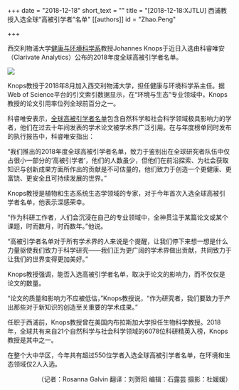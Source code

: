 +++
date = "2018-12-18"
short_text = ""
title = "[2018-12-18:XJTLU] 西浦教授入选全球“高被引学者”名单"
[[authors]]
    id = "Zhao.Peng"

+++

<p>西交利物浦大学<a href="study/departments/academic-departments/health-and-environmental-sciences/">健康与环境科学系</a>教授Johannes Knops于近日入选由科睿唯安（Clarivate Analytics）公布的2018年度全球高被引学者名单。</p><p><img src="https://www.xjtlu.edu.cn/en/assets/images/news/2018/09/new_head_of_department_enviro.jpg"></p><p>Knops教授于2018年8月加入西交利物浦大学，担任健康与环境科学系主任。据Web of Science平台的引文索引数据显示，在“环境与生态”专业领域中，Knops教授的论文引用率位列全球前百分之一。</p><p>科睿唯安表示，<a href="https://hcr.clarivate.com/" target="_blank">全球高被引学者名单</a>包含自然科学和社会科学领域极具影响力的学者，他们在过去十年间发表的学术论文被学术界广泛引用。在与年度榜单同时发布的执行报告中，科睿唯安指出：</p><p>“我们推出的2018年度全球高被引学者名单，致力于鉴别出在全球研究者队伍中仅占很小一部分的‘高被引学者’，他们的人数虽少，但他们在前沿探索、为社会获取知识与创新成果方面所作出的贡献是不可估量的，他们致力于创造一个更健康、更富饶、更安全且可持续发展的世界。”</p><p>Knops教授是植物和生态系统生态学领域的专家，对于今年首次入选全球高被引学者名单，他表示深感荣幸。</p><p>“作为科研工作者，人们会沉浸在自己的专业领域中，全神贯注于某篇论文或某个课题，时而数月，时而数年。”他说。</p><p>“高被引学者名单对于所有学术界的人来说是个提醒，让我们停下来想一想是什么力量驱使我们致力于科学研究——我们正为更广阔的学术界做出贡献，共同致力于让我们的世界变得更加美好。”</p><p>Knops教授强调，能否入选高被引学者名单，取决于论文的影响力，而不仅仅是论文的数量。</p><p>“论文的质量和影响力不应被低估，”Knops教授说，“作为研究者，我们要致力于产出那些对于新知识的创造至关重要的学术成果。”</p><p>任职于西浦前，Knops教授曾在美国内布拉斯加大学担任生物科学教授。2018年，全球共有来自21个自然科学与社会科学领域的6078位科研精英入榜，Knops教授是其中之一。</p><p>在整个大中华区，今年共有超过550位学者入选全球高被引学者名单，在环境和生态领域仅2人入选。</p><p style="text-align: right;">（记者：Rosanna Galvin 翻译：刘贺阳 编辑：石露芸 摄影：杜媛媛）</p>			
